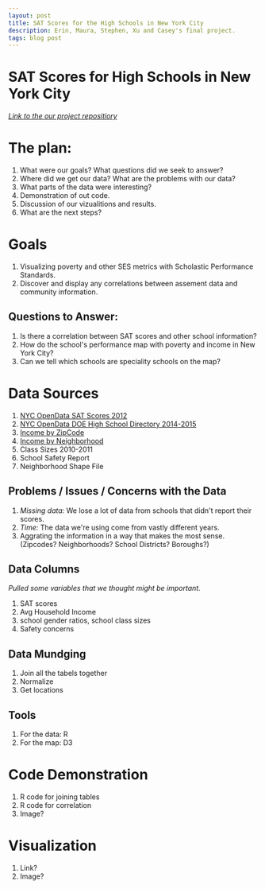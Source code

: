```yaml
---
layout: post
title: SAT Scores for the High Schools in New York City
description: Erin, Maura, Stephen, Xu and Casey's final project. 
tags: blog post
---
```



# SAT Scores for High Schools in New York City
_[Link to the our project repositiory](https://github.com/eringrand/edavproj)_


# The plan:  

1. What were our goals?  What questions did we seek to answer? 
1. Where did we get our data? What are the problems with our data?
1. What parts of the data were interesting?
1. Demonstration of out code.
1. Discussion of our vizualitions and results. 
1. What are the next steps?



# Goals
1. Visualizing poverty and other SES metrics with Scholastic Performance Standards.
1. Discover and display any correlations between assement data and community information. 


## Questions to Answer: 
1. Is there a correlation between SAT scores and other school information?
1. How do the school's performance map with poverty and income in New York City?
1. Can we tell which schools are speciality schools on the map?



# Data Sources 

1. [NYC OpenData SAT Scores 2012](https://data.cityofnewyork.us/Education/SAT-Results/f9bf-2cp4)
1. [NYC OpenData DOE High School Directory 2014-2015](https://data.cityofnewyork.us/Education/DOE-High-School-Directory-2014-2015/n3p6-zve2)
1. [Income by ZipCode](http://zipatlas.com/us/city-comparison/median-household-income.html)
1. [Income by Neighborhood](http://furmancenter.org/research/sonychan/2013-state-of-new-york-citys-housing-and-neighborhoods-report)
1. Class Sizes 2010-2011
1. School Safety Report
1. Neighborhood Shape File


## Problems / Issues / Concerns with the Data

1. _Missing data:_ We lose a lot of data from schools that didn't report their scores.
1. _Time:_ The data we're using come from vastly different years.  
1. Aggrating the information in a way that makes the most sense. (Zipcodes? Neighborhoods? School Districts? Boroughs?)


## Data Columns

_Pulled some variables that we thought might be important._

1. SAT scores 
1. Avg Household Income
1. school gender ratios, school class sizes
1. Safety concerns

## Data Mundging

1. Join all the tabels together
1. Normalize
1. Get locations


## Tools

1. For the data: R
2. For the map: D3


# Code Demonstration

1. R code for joining tables
1. R code for correlation 
1. Image? 

# Visualization

1. Link?
1. Image? 






